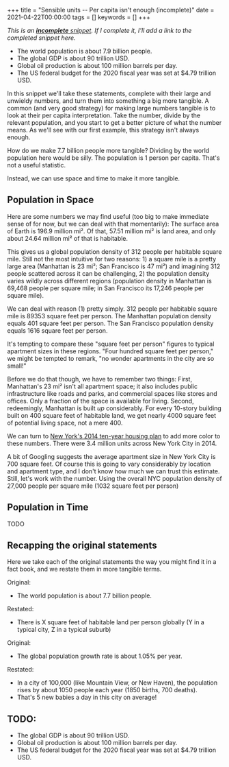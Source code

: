 +++
title = "Sensible units -- Per capita isn't enough (incomplete)"
date = 2021-04-22T00:00:00
tags = []
keywords = []
+++

_This is an [**incomplete** snippet](/snippets/2021-04-23-incomplete-snippets/). If I complete it, I'll add a link to the completed snippet here._

- The world population is about 7.9 billion people.
- The global GDP is about 90 trillion USD.
- Global oil production is about 100 million barrels per day.
- The US federal budget for the 2020 fiscal year was set at $4.79 trillion USD.

In this snippet we'll take these statements, complete with their large and unwieldy numbers, and turn them into something a big more tangible. A common (and very good strategy) for making large numbers tangible is to look at their per capita interpretation. Take the number, divide by the relevant population, and you start to get a better picture of what the number means. As we'll see with our first example, this strategy isn't always enough.

How do we make 7.7 billion people more tangible?
Dividing by the world population here would be silly. The population is 1 person per capita. That's not a useful statistic.

Instead, we can use space and time to make it more tangible.

## Population in Space

Here are some numbers we may find useful (too big to make immediate sense of for now, but we can deal with that momentarily):
The surface area of Earth is 196.9 million mi².
Of that, 57.51 million mi² is land area, and only about 24.64 million mi² of that is habitable.

This gives us a global population density of 312 people per habitable square mile. Still not the most intuitive for two reasons: 1) a square mile is a pretty large area (Manhattan is 23 mi²; San Francisco is 47 mi²) and imagining 312 people scattered across it can be challenging, 2) the population density varies wildly across different regions (population density in Manhattan is 69,468 people per square mile; in San Francisco its 17,246 people per square mile).

We can deal with reason (1) pretty simply. 312 people per habitable square mile is 89353 square feet per person. The Manhattan population density equals 401 square feet per person. The San Francisco population density equals 1616 square feet per person.

It's tempting to compare these "square feet per person" figures to typical apartment sizes in these regions. "Four hundred square feet per person," we might be tempted to remark, "no wonder apartments in the city are so small!"

Before we do that though, we have to remember two things: First, Manhattan's 23 mi² isn't all apartment space; it also includes public infrastructure like roads and parks, and commercial spaces like stores and offices. Only a fraction of the space is available for living. Second, redeemingly, Manhattan is built _up_ considerably. For every 10-story building built on 400 square feet of habitable land, we get nearly 4000 square feet of potential living space, not a mere 400.

We can turn to [New York's 2014 ten-year housing plan](http://www.nyc.gov/html/housing/assets/downloads/pdf/housing_plan.pdf) to add more color to these numbers. There were 3.4 million units across New York City in 2014.

A bit of Googling suggests the average apartment size in New York City is 700 square feet. Of course this is going to vary considerably by location and apartment type, and I don't know how much we can trust this estimate. Still, let's work with the number. Using the overall NYC population density of 27,000 people per square mile (1032 square feet per person)

## Population in Time

TODO

## Recapping the original statements

Here we take each of the original statements the way you might find it in a fact book,
and we restate them in more tangible terms.

Original:
- The world population is about 7.7 billion people.

Restated:
- There is X square feet of habitable land per person globally (Y in a typical city, Z in a typical suburb)

Original:
- The global population growth rate is about 1.05% per year.

Restated:
- In a city of 100,000 (like Mountain View, or New Haven), the population rises by about 1050 people each year (1850 births, 700 deaths).
- That's 5 new babies a day in this city on average!

## TODO: 

- The global GDP is about 90 trillion USD.
- Global oil production is about 100 million barrels per day.
- The US federal budget for the 2020 fiscal year was set at $4.79 trillion USD.